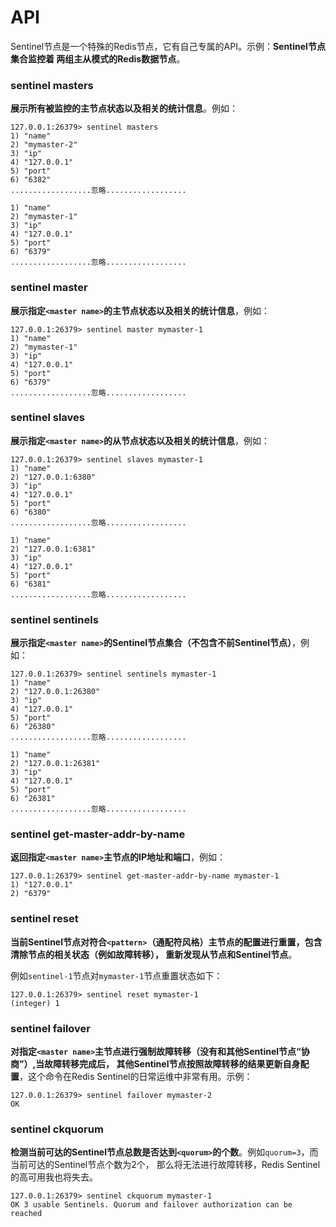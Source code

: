 API
==================================================================
Sentinel节点是一个特殊的Redis节点，它有自己专属的API。示例：**Sentinel节点集合监控着
两组主从模式的Redis数据节点**。

### sentinel masters
**展示所有被监控的主节点状态以及相关的统计信息**。例如：
```shell
127.0.0.1:26379> sentinel masters
1) "name"
2) "mymaster-2"
3) "ip"
4) "127.0.0.1"
5) "port"
6) "6382"
..................忽略..................

1) "name"
2) "mymaster-1"
3) "ip"
4) "127.0.0.1"
5) "port"
6) "6379"
..................忽略..................
```

### sentinel master <master name>
**展示指定`<master name>`的主节点状态以及相关的统计信息**，例如：
```shell
127.0.0.1:26379> sentinel master mymaster-1
1) "name"
2) "mymaster-1"
3) "ip"
4) "127.0.0.1"
5) "port"
6) "6379"
..................忽略..................
```

### sentinel slaves <master name>
**展示指定`<master name>`的从节点状态以及相关的统计信息**，例如：
```shell
127.0.0.1:26379> sentinel slaves mymaster-1
1) "name"
2) "127.0.0.1:6380"
3) "ip"
4) "127.0.0.1"
5) "port"
6) "6380"
..................忽略..................

1) "name"
2) "127.0.0.1:6381"
3) "ip"
4) "127.0.0.1"
5) "port"
6) "6381"
..................忽略..................
```

### sentinel sentinels <master name>
**展示指定`<master name>`的Sentinel节点集合（不包含不前Sentinel节点）**，例如：
```shell
127.0.0.1:26379> sentinel sentinels mymaster-1
1) "name"
2) "127.0.0.1:26380"
3) "ip"
4) "127.0.0.1"
5) "port"
6) "26380"
..................忽略..................

1) "name"
2) "127.0.0.1:26381"
3) "ip"
4) "127.0.0.1"
5) "port"
6) "26381"
..................忽略..................
```

### sentinel get-master-addr-by-name <master name>
**返回指定`<master name>`主节点的IP地址和端口**，例如：
```shell
127.0.0.1:26379> sentinel get-master-addr-by-name mymaster-1
1) "127.0.0.1"
2) "6379"
```

### sentinel reset <pattern>
**当前Sentinel节点对符合`<pattern>`（通配符风格）主节点的配置进行重置，包含清除节点的相关状态（例如故障转移），
重新发现从节点和Sentinel节点**。

例如`sentinel-1`节点对`mymaster-1`节点重置状态如下：
```shell
127.0.0.1:26379> sentinel reset mymaster-1
(integer) 1
```

### sentinel failover <master name>
**对指定`<master name>`主节点进行强制故障转移（没有和其他Sentinel节点“协商”）,当故障转移完成后，
其他Sentinel节点按照故障转移的结果更新自身配置**，这个命令在Redis Sentinel的日常运维中非常有用。示例：
```shell
127.0.0.1:26379> sentinel failover mymaster-2
OK
```

### sentinel ckquorum <master name>
**检测当前可达的Sentinel节点总数是否达到`<quorum>`的个数**。例如`quorum=3`，而当前可达的Sentinel节点个数为2个，
那么将无法进行故障转移，Redis Sentinel的高可用我也将失去。
```shell
127.0.0.1:26379> sentinel ckquorum mymaster-1
OK 3 usable Sentinels. Quorum and failover authorization can be reached
```







